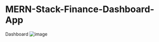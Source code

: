 # MERN-Stack-Finance-Dashboard-App

Dashboard
![image](https://github.com/user-attachments/assets/255564fe-359c-4238-8873-f8f52499e6c8)
